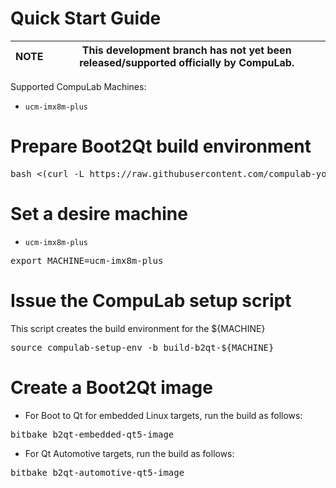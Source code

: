 # Quick Start Guide


|NOTE|This development branch has not yet been released/supported officially by CompuLab.|
|---|---|


Supported CompuLab Machines:
* `ucm-imx8m-plus`

# Prepare Boot2Qt build environment
<pre>
bash <(curl -L https://raw.githubusercontent.com/compulab-yokneam/meta-boot2qt-compulab/mickledore/tools/run.me)
</pre>

# Set a desire machine
* `ucm-imx8m-plus`
<pre>
export MACHINE=ucm-imx8m-plus
</pre>

# Issue the CompuLab setup script
This script creates the build environment for the ${MACHINE}
<pre>
source compulab-setup-env -b build-b2qt-${MACHINE}
</pre>

# Create a Boot2Qt image
* For Boot to Qt for embedded Linux targets, run the build as follows:
<pre>
bitbake b2qt-embedded-qt5-image
</pre>

* For Qt Automotive targets, run the build as follows:
<pre>
bitbake b2qt-automotive-qt5-image
</pre>
